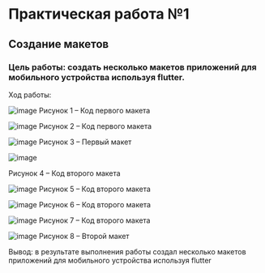 # Практическая работа №1
## Создание макетов
### Цель работы: создать несколько макетов приложений для мобильного устройства используя flutter.
Ход работы:
 
![image](https://user-images.githubusercontent.com/114649232/198521309-7031274d-59a2-48ce-8d91-ae7bd59eea9e.png)
Рисунок 1 – Код первого макета

![image](https://user-images.githubusercontent.com/114649232/198521402-eae1baa5-f297-49f0-ae2b-bd89779b33bc.png)
Рисунок 2 – Код первого макета

![image](https://user-images.githubusercontent.com/114649232/198521440-3416f27a-5707-418d-8842-145024d879d2.png) 
Рисунок 3 – Первый макет
 
![image](https://user-images.githubusercontent.com/114649232/198521497-11d537d6-0ff0-4fdf-a12c-3fb2254322cd.png)

Рисунок 4 – Код второго макета
 
![image](https://user-images.githubusercontent.com/114649232/198521538-804cb4ba-3ebe-408f-9a32-c4074eef8551.png)
Рисунок 5 – Код второго макета
 
![image](https://user-images.githubusercontent.com/114649232/198521646-627d3e6c-7b22-4060-8c20-37ebedcf7072.png)
Рисунок 6 – Код второго макета

![image](https://user-images.githubusercontent.com/114649232/198521707-dffb92f2-879b-4323-99eb-ad6242ff9ad3.png)
Рисунок 7 – Код второго макета
 
![image](https://user-images.githubusercontent.com/114649232/198521767-cf64a02d-3cce-470d-8e8f-7f60589a6a37.png) 
Рисунок 8 – Второй макет

Вывод: в результате выполнения работы создал несколько макетов приложений для мобильного устройства используя flutter 

